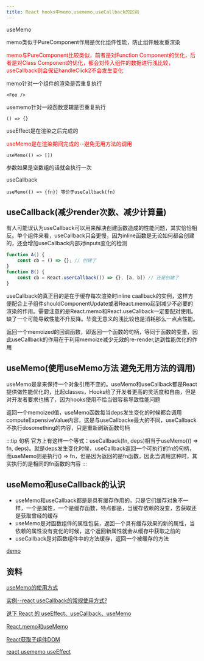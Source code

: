 ```yaml
---
title: React hooks中memo,usememo,useCallback的区别
---
```


useMemo

memo类似于PureComponent作用是优化组件性能，防止组件触发重渲染

<span style="color: red">memo与PureComponent比较类似，前者是对Function Component的优化，后者是对Class Component的优化，都会对传入组件的数据进行浅比较，useCallback则会保证handleClick2不会发生变化</span>

memo针对一个组件的渲染是否重复执行
```
<Foo />
```

usememo针对一段函数逻辑是否重复执行
```
() => {}
```

useEffect是在渲染之后完成的

<span style="color: red">useMemo是在渲染期间完成的--避免无用方法的调用</span>

```
useMemo(() => [])
```
参数如果是空数组的话就会执行一次

useCallback
```
useMemo(() => {fn}) 等价于useCallback(fn)
```

## useCallback(减少render次数、减少计算量)
有人可能误认为useCallback可以用来解决创建函数造成的性能问题，其实恰恰相反。单个组件来看，useCallback只会更慢，因为inline函数是无论如何都会创建的，还会增加useCallback内部对inputs变化的检测
```javascript
function A() {
    const cb = () => {}; // 创建了
}
function B() {
    const cb = React.userCallback(() => {}, [a, b]) // 还是创建了
}
```
useCallback的真正目的是在于缓存每次渲染时inline caallback的实例，这样方便配合上子组件shouldComponentUpdate或者React.memo起到减少不必要的渲染的作用。需要注意的是React.memo和React.useCallback一定要配对使用。缺了一个可能导致性能不升反降。毕竟无意义的浅比较也是消耗那么一点点性能。

返回一个memoized的回调函数，即返回一个函数的句柄，等同于函数的变量，因此useCallback的作用在于利用memoize减少无效的re-render,达到性能优化的作用
## useMemo(使用useMemo方法 避免无用方法的调用)
useMemo是拿来保持一个对象引用不变的。useMemo和useCallback都是React提供做性能优化的，比起classes，Hooks给了开发者更高的灵活度和自由，但是对开发者要求也搞了，因为hooks使用不恰当很容易导致性能问题

返回一个memoized值，useMemo函数每当deps发生变化的时候都会调用computeExpensiveValue内容，这是与useCallbacke最大的不同，useCallback不执行dosomething的内容，只是重新刷新函数句柄

:::tip
句柄
官方上有这样一个等式：useCallback(fn, deps)相当于useMemo(() => fn, deps)。就是deps发生变化时候，useCallback返回一个可执行的fn的句柄，而useMemo则是执行() => fn，但是因为返回的是fn函数，因此当调用这种时，其实执行的是相同的fn函数的内容
:::


## useMemo和useCallback的认识
- useMemo和useCallback都是是具有缓存作用的，只是它们缓存对象不一样，一个是属性，一个是缓存函数，特点都是，当缓存依赖的没变，去获取还是获取曾经的缓存
- useMemo是对函数组件的属性包装，返回一个具有缓存效果的新的属性，当依赖的属性没有变化的时候，这个返回新属性就会从缓存中获取之前的
- useCallback是对函数组件中的方法缓存，返回一个被缓存的方法

[demo](https://blog.51cto.com/u_3409716/2904210)

## 资料
[useMemo的使用方式](https://blog.csdn.net/jdrunk/article/details/114824546)

[实例--react useCallback的常规使用方式?](https://www.cnblogs.com/sk-3/p/13808854.html)

[说下 React 的 useEffect、useCallback、useMemo ](https://github.com/lgwebdream/FE-Interview/issues/1218)

[React.memo和useMemo](https://zhuanlan.zhihu.com/p/339438975)

[React获取子组件DOM](https://www.jianshu.com/p/f533a9d7645c)

[react usememo useEffect](https://blog.csdn.net/wujunlei1595848/article/details/90437634)